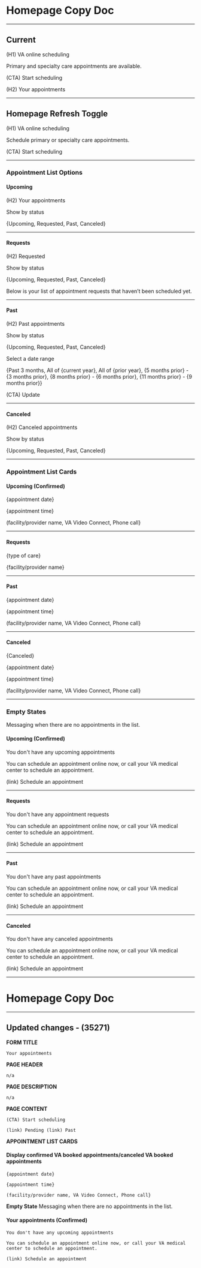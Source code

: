 # Homepage Copy Doc

---

## Current

(H1) VA online scheduling

Primary and specialty care appointments are available.

(CTA) Start scheduling

(H2) Your appointments

---

## Homepage Refresh Toggle

(H1) VA online scheduling

Schedule primary or specialty care appointments.

(CTA) Start scheduling

---

### Appointment List Options

#### Upcoming

(H2) Your appointments

Show by status

{Upcoming, Requested, Past, Canceled}

---

#### Requests

(H2) Requested

Show by status

{Upcoming, Requested, Past, Canceled}

Below is your list of appointment requests that haven’t been scheduled yet.

---

#### Past

(H2) Past appointments

Show by status

{Upcoming, Requested, Past, Canceled}

Select a date range

{Past 3 months, All of {current year}, All of {prior year}, {5 months prior} - {3 months prior}, {8 months prior} - {6 months prior}, {11 months prior} - {9 months prior}}

(CTA) Update

---

#### Canceled

(H2) Canceled appointments

Show by status

{Upcoming, Requested, Past, Canceled}

---

### Appointment List Cards

#### Upcoming (Confirmed)

{appointment date}

{appointment time}

(facility/provider name, VA Video Connect, Phone call}

---

#### Requests

{type of care}

{facility/provider name}

---

#### Past

{appointment date}

{appointment time}

(facility/provider name, VA Video Connect, Phone call}

---

#### Canceled

{Canceled}

{appointment date}

{appointment time}

(facility/provider name, VA Video Connect, Phone call}

---

### Empty States
Messaging when there are no appointments in the list.

#### Upcoming (Confirmed)

You don't have any upcoming appointments

You can schedule an appointment online now, or call your VA medical center to schedule an appointment.

(link) Schedule an appointment

---

#### Requests

You don't have any appointment requests

You can schedule an appointment online now, or call your VA medical center to schedule an appointment.

(link) Schedule an appointment

---

#### Past

You don't have any past appointments

You can schedule an appointment online now, or call your VA medical center to schedule an appointment.

(link) Schedule an appointment

---

#### Canceled

You don't have any canceled appointments

You can schedule an appointment online now, or call your VA medical center to schedule an appointment.

(link) Schedule an appointment

---
# Homepage Copy Doc 

---

## Updated changes - (35271)

**FORM TITLE**

```
Your appointments
```
**PAGE HEADER**
```
n/a
```
**PAGE DESCRIPTION**

```
n/a
```

**PAGE CONTENT**

```
(CTA) Start scheduling

(link) Pending (link) Past
```
**APPOINTMENT LIST CARDS**

#### Display confirmed VA booked appointments/canceled VA booked appointments
```
{appointment date}

{appointment time}

(facility/provider name, VA Video Connect, Phone call}
```
**Empty State**
Messaging when there are no appointments in the list.

#### Your appointments (Confirmed)
```
You don't have any upcoming appointments

You can schedule an appointment online now, or call your VA medical center to schedule an appointment.

(link) Schedule an appointment
```
